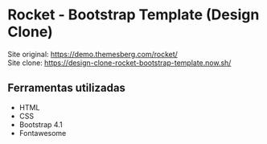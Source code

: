 # Rocket - Bootstrap Template (Design Clone)
Site original: https://demo.themesberg.com/rocket/<br>
Site clone: https://design-clone-rocket-bootstrap-template.now.sh/

## Ferramentas utilizadas
- HTML
- CSS
- Bootstrap 4.1
- Fontawesome
